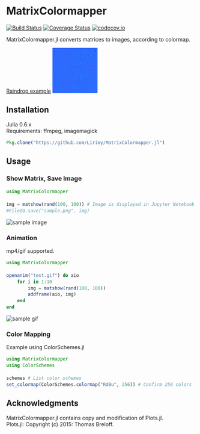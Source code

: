 # MatrixColormapper

[![Build Status](https://travis-ci.org/Lirimy/MatrixColormapper.jl.svg?branch=master)](https://travis-ci.org/Lirimy/MatrixColormapper.jl) [![Coverage Status](https://coveralls.io/repos/Lirimy/MatrixColormapper.jl/badge.svg?branch=master&service=github)](https://coveralls.io/github/Lirimy/MatrixColormapper.jl?branch=master) [![codecov.io](http://codecov.io/github/Lirimy/MatrixColormapper.jl/coverage.svg?branch=master)](http://codecov.io/github/Lirimy/MatrixColormapper.jl?branch=master)

MatrixColormapper.jl converts matrices to images, according to colormap.

[Raindrop example](example/raindrops.jl.ipynb)
![raindrops](examples/rain.gif)

## Installation

Julia 0.6.x  
Requirements: ffmpeg, imagemagick

```julia
Pkg.clone("https://github.com/Lirimy/MatrixColormapper.jl")
```

## Usage

### Show Matrix, Save Image

```julia
using MatrixColormapper

img = matshow(rand(100, 100)) # Image is displayed in Jupyter Notebook
#FileIO.save("sample.png", img)
```

![sample image](https://user-images.githubusercontent.com/31124605/41716042-2e327774-7590-11e8-9b3b-648877bcbf53.png)

### Animation

mp4/gif supported.

```julia
using MatrixColormapper

openanim("test.gif") do aio
    for i in 1:10
        img = matshow(rand(100, 100))
        addframe(aio, img)
    end
end
```

![sample gif](https://user-images.githubusercontent.com/31124605/41716360-27355378-7591-11e8-986e-4f964284846c.gif)

### Color Mapping

Example using ColorSchemes.jl

```julia
using MatrixColormapper
using ColorSchemes

schemes # List color schemes
set_colormap(ColorSchemes.colormap("RdBu", 256)) # Confirm 256 colors
```

## Acknowledgments

MatrixColormapper.jl contains copy and modification of Plots.jl.  
Plots.jl: Copyright (c) 2015: Thomas Breloff.
